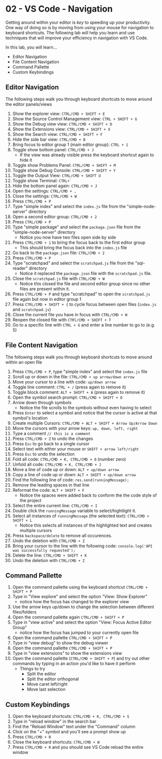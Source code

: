 # 02 - VS Code - Navigation

Getting around within your editor is _key_ to speeding up your productivity. One way of doing so is by moving from using your mouse for navigation to keyboard shortcuts. The following lab will help you learn and use techniques that will improve your efficiency in navigation with VS Code.

In this lab, you will learn...

- Editor Navigation
- File Content Navigation
- Command Pallette
- Custom Keybindings

## Editor Navigation

The following steps walk you through keyboard shortcuts to move around the editor panels/views

1. Show the explorer view: `CTRL/CMD + SHIFT + E`
2. Show the Source Control Management view: `CTRL + SHIFT + G`
3. Show the Debug view view: `CTRL/CMD + SHIFT + D`
4. Show the Extensions view: `CTRL/CMD + SHIFT + X`
5. Show the Search view: `CTRL/CMD + SHIFT + F`
6. Hide the side bar view: `CTRL/CMD + B`
7. Bring focus to editor group 1 (main editor group): `CTRL + 1`
8. Toggle show bottom panel: `CTRL/CMD + J`
   - If the view was already visible press the keyboard shortcut again to hide it
9. Toggle show Problems Panel: `CTRL/CMD + SHIFT + M`
10. Toggle show Debug Console: `CTRL/CMD + SHIFT + Y`
11. Toggle the Output View: `CTRL/CMD + SHIFT U`
12. Toggle show Terminal: `CTRL+`\`
13. Hide the bottom panel again: `CTRL/CMD + J`
14. Open the settings: `CTRL/CMD + ,`
15. Close the settings: `CTRL/CMD + W`
16. Press `CTRL/CMD + P`
17. Type "simple index" and select the `index.js` file from the "simple-node-server" directory
18. Open a second editor group: `CTRL/CMD + 2`
19. Press `CTRL/CMD + P`
20. Type "simple package" and select the `package.json` file from the "simple-node-server" directory
    - Notice you now have two files open side by side
21. Press `CTRL/CMD + 1` to bring the focus back to the first editor group
    - This should bring the focus back into the `index.js` file
22. Go back to the `package.json` file: `CTRL/CMD + 2`
23. Press `CTRL/CMD + P`
24. Type "scratchpad" and select the `scratchpad.js` file from the "sql-reader" directory
    - Notice it replaced the `package.json` file with the `scratchpad.js` file.
25. Close the `scratchpad.js` file with `CTRL/CMD + W`
    - Notice this closed the file and second editor group since no other files are present within it.
26. Press `CTRL/CMD + P` and type "scratchpad" to open the `scratchpad.js` file again but now in editor group 1
27. Press `CTRL/CMD + SHIFT + {` to cycle focus between open files (`index.js` and `scratchpad.js`)
28. Close the current file you have in focus with `CTRL/CMD + W`
29. Reopen the closed file with `CTRl/CMD + SHIFT + T`
30. Go to a specific line with `CTRL + G` and enter a line number to go to (e.g. 5)

## File Content Navigation

The following steps walk you through keyboard shortcuts to move around within an open file

1. Press `CTRL/CMD + P`, type "simple index" and select the `index.js` file
2. Scroll up or down in the file: `CTRL/CMD + up arrow/down arrow`
3. Move your cursor to a line with code: `up/down arrow`
4. Toggle line comment: `CTRL + /` (press again to remove it)
5. Toggle block comment: `ALT + SHIFT + A` (press again to remove it)
6. Open the symbol search prompt: `CTRL/CMD + SHIFT + O`
7. Arrow down through symbols
   - Notice the file scrolls to the symbols without even having to select
8. Press `Enter` to select a symbol and notice that the cursor is active at that symbol's location
9. Create multiple Cursors: `CTRL/CMD + ALT + SHIFT + Arrow Up/Arrow Down`
10. Move the cursors with your arrow keys: `up, down, left, right`
11. Type a comment `// this is a comment`
12. Press `CTRL/CMD + Z` to undo the changes
13. Press `Esc` to go back to a single cursor
14. Select text with either your mouse or `SHIFT + arrow left/right`
15. Press `Esc` to undo the selection
16. Fold all code: `CTRL/CMD + K, CTRL/CMD + 0` (number zero)
17. Unfold all code: `CTRL/CMD + K, CTRL/CMD + J`
18. Move a line of code up or down: `ALT + up/down arrow`
19. Copy a line of code up or down: `ALT + SHIFT + up/down arrow`
20. Find the following line of code: `res.send(runningMessage);`
21. Remove the leading spaces in that line
22. Reformat the code: `ALT + SHIFT + F`
    - Notice the spaces were added back to conform the the code style of the project
23. Select the entire current line: `CTRL/CMD + I`
24. Double click the `runningMessage` variable to select/hightlight it.
25. Select all instances of `runningMessage` (the selected text): `CTRL/CMD + SHIFT + L`
    - Notice this selects all instances of the highlighted text and creates multiple cursors
26. Press `backspace/delete` to remove all occurences.
27. Undo the deletion with `CTRL/CMD + Z`
28. Bring your cursor to the line with the following code: `console.log('API was successfully requested');`
29. Delete the line: `CTRL/CMD + SHIFT + K`
30. Undo the deletion with `CTRL/CMD + Z`

## Command Pallette

1. Open the command pallette using the keyboard shortcut `CTRL/CMD + SHIFT + P`
2. Type in "View explore" and select the option "View: Show Explorer"
   - notice how the focus has changed to the explorer view
3. Use the arrow keys up/down to change the selection between different files/folders
4. Open the command pallette again `CTRL/CMD + SHIFT + P`
5. Type in "view active" and select the option "View: Focus Active Editor Group"
   - notice how the focus has jumped to your currently open file
6. Open the command pallette `CTRL/CMD + SHIFT + P`
7. Type in "view debug" to show the debug viewer
8. Open the command pallette `CTRL/CMD + SHIFT + P`
9. Type in "view extensions" to show the extensions view
10. Open the command pallette (`CTRL/CMD + SHIFT + P`) and try out other commands by typing in an action you'd like to have it perform
    - Things to try
      - Split the editor
      - Split the editor orthogonal
      - Move caret left/right
      - Move last selection

## Custom Keybindings

1. Open the keyboard shortcuts: `CTRL/CMD + K, CTRL/CMD + S`
2. Type in "reload window" in the search bar
3. Find the "Reload Window" text under the "Command" column
4. Click on the "+" symbol and you'll see a prompt show up
5. Press `CTRL/CMD + R`
6. Close the keyboard shortcuts: `CTRL/CMD + W`
7. Press `CTRL/CMD + R` and you should see VS Code reload the entire window
